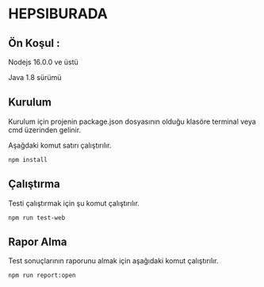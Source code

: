 # HEPSIBURADA

## Ön Koşul :

Nodejs 16.0.0 ve üstü

Java 1.8 sürümü

## Kurulum

Kurulum için projenin package.json dosyasının olduğu klasöre terminal veya cmd üzerinden gelinir.

Aşağdaki komut satırı çalıştırılır.

```shell
npm install
```

## Çalıştırma

Testi çalıştırmak için şu komut çalıştırılır.

```shell
npm run test-web
```

## Rapor Alma

Test sonuçlarının raporunu almak için aşağıdaki komut çalıştırılır.

```shell
npm run report:open
```